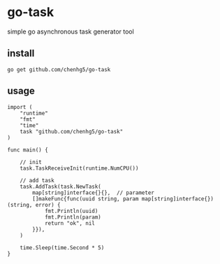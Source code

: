 # go-task

simple go asynchronous task generator tool

## install

```
go get github.com/chenhg5/go-task
```

## usage

```
import (
	"runtime"
	"fmt"
	"time"
	task "github.com/chenhg5/go-task"
)

func main() {

	// init
	task.TaskReceiveInit(runtime.NumCPU())

	// add task
	task.AddTask(task.NewTask(
		map[string]interface{}{},  // parameter
		[]makeFunc{func(uuid string, param map[string]interface{}) (string, error) {
			fmt.Println(uuid)
			fmt.Println(param)
			return "ok", nil
		}}),
	)

	time.Sleep(time.Second * 5)
}
```